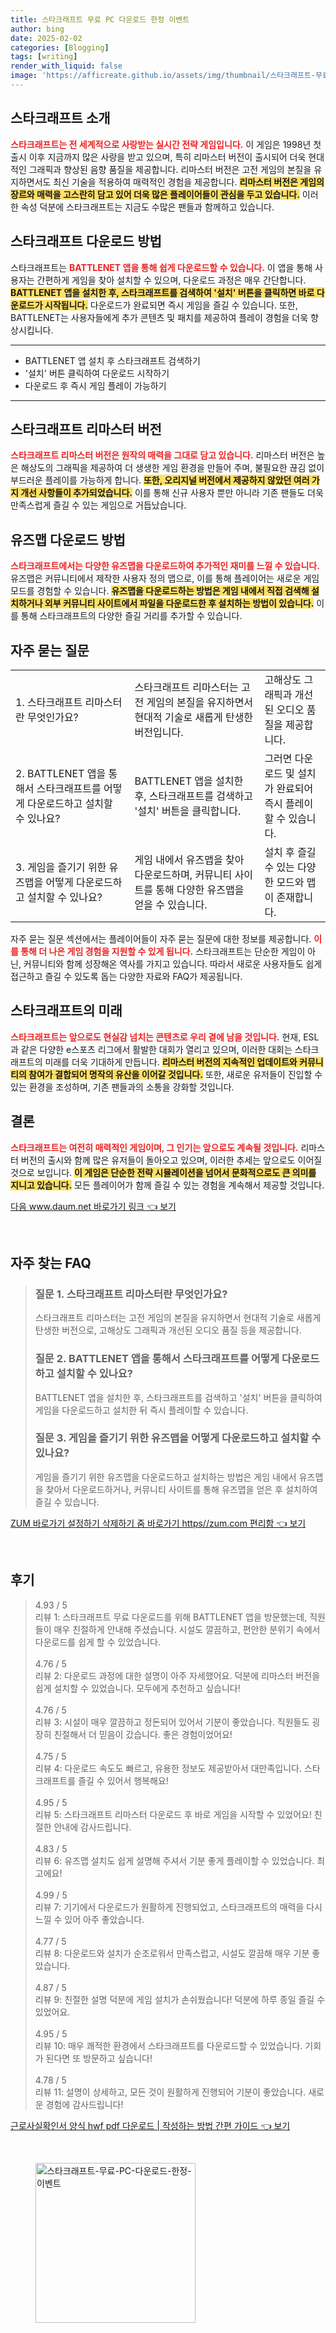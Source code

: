 ```yaml
---
title: 스타크래프트 무료 PC 다운로드 한정 이벤트
author: bing
date: 2025-02-02
categories: [Blogging]
tags: [writing]
render_with_liquid: false
image: 'https://afficreate.github.io/assets/img/thumbnail/스타크래프트-무료-PC-다운로드-한정-이벤트.webp'
---
```



<h2 id='스타크래프트소개'>스타크래프트 소개</h2>

<p><b><span style="color: #ee2323;">스타크래프트는 전 세계적으로 사랑받는 실시간 전략 게임입니다.</span></b> 이 게임은 1998년 첫 출시 이후 지금까지 많은 사랑을 받고 있으며, 특히 리마스터 버전이 출시되어 더욱 현대적인 그래픽과 향상된 음향 품질을 제공합니다. 리마스터 버전은 고전 게임의 본질을 유지하면서도 최신 기술을 적용하여 매력적인 경험을 제공합니다. <b><span style="background-color: #ffe066;">리마스터 버전은 게임의 장르와 매력을 고스란히 담고 있어 더욱 많은 플레이어들이 관심을 두고 있습니다.</span></b> 이러한 속성 덕분에 스타크래프트는 지금도 수많은 팬들과 함께하고 있습니다.</p>

<h2 id='다운로드방법'>스타크래프트 다운로드 방법</h2>

<p>스타크래프트는 <b><span style="color: #ee2323;">BATTLENET 앱을 통해 쉽게 다운로드할 수 있습니다.</span></b> 이 앱을 통해 사용자는 간편하게 게임을 찾아 설치할 수 있으며, 다운로드 과정은 매우 간단합니다. <b><span style="background-color: #ffe066;">BATTLENET 앱을 설치한 후, 스타크래프트를 검색하여 '설치' 버튼을 클릭하면 바로 다운로드가 시작됩니다.</span></b> 다운로드가 완료되면 즉시 게임을 즐길 수 있습니다. 또한, BATTLENET는 사용자들에게 추가 콘텐츠 및 패치를 제공하여 플레이 경험을 더욱 향상시킵니다.</p>

<hr />

<ul>
    <li>BATTLENET 앱 설치 후 스타크래프트 검색하기</li>
    <li>'설치' 버튼 클릭하여 다운로드 시작하기</li>
    <li>다운로드 후 즉시 게임 플레이 가능하기</li>
</ul>

<hr />

<h2 id='리마스터버전'>스타크래프트 리마스터 버전</h2>

<p><b><span style="color: #ee2323;">스타크래프트 리마스터 버전은 원작의 매력을 그대로 담고 있습니다.</span></b> 리마스터 버전은 높은 해상도의 그래픽을 제공하여 더 생생한 게임 환경을 만들어 주며, 불필요한 끊김 없이 부드러운 플레이를 가능하게 합니다. <b><span style="background-color: #ffe066;">또한, 오리지널 버전에서 제공하지 않았던 여러 가지 개선 사항들이 추가되었습니다.</span></b> 이를 통해 신규 사용자 뿐만 아니라 기존 팬들도 더욱 만족스럽게 즐길 수 있는 게임으로 거듭났습니다.</p>

<h2 id='유즈맵다운로드'>유즈맵 다운로드 방법</h2>

<p><b><span style="color: #ee2323;">스타크래프트에서는 다양한 유즈맵을 다운로드하여 추가적인 재미를 느낄 수 있습니다.</span></b> 유즈맵은 커뮤니티에서 제작한 사용자 정의 맵으로, 이를 통해 플레이어는 새로운 게임 모드를 경험할 수 있습니다. <b><span style="background-color: #ffe066;">유즈맵을 다운로드하는 방법은 게임 내에서 직접 검색해 설치하거나 외부 커뮤니티 사이트에서 파일을 다운로드한 후 설치하는 방법이 있습니다.</span></b> 이를 통해 스타크래프트의 다양한 즐길 거리를 추가할 수 있습니다.</p>

<h2 id='자주묻는질문'>자주 묻는 질문</h2>

<table>
    <tr>
        <td>1. 스타크래프트 리마스터란 무엇인가요?</td>
        <td>스타크래프트 리마스터는 고전 게임의 본질을 유지하면서 현대적 기술로 새롭게 탄생한 버전입니다.</td>
        <td>고해상도 그래픽과 개선된 오디오 품질을 제공합니다.</td>
    </tr>
    <tr>
        <td>2. BATTLENET 앱을 통해서 스타크래프트를 어떻게 다운로드하고 설치할 수 있나요?</td>
        <td>BATTLENET 앱을 설치한 후, 스타크래프트를 검색하고 '설치' 버튼을 클릭합니다.</td>
        <td>그러면 다운로드 및 설치가 완료되어 즉시 플레이할 수 있습니다.</td>
    </tr>
    <tr>
        <td>3. 게임을 즐기기 위한 유즈맵을 어떻게 다운로드하고 설치할 수 있나요?</td>
        <td>게임 내에서 유즈맵을 찾아 다운로드하며, 커뮤니티 사이트를 통해 다양한 유즈맵을 얻을 수 있습니다.</td>
        <td>설치 후 즐길 수 있는 다양한 모드와 맵이 존재합니다.</td>
    </tr>
</table>

<p>자주 묻는 질문 섹션에서는 플레이어들이 자주 묻는 질문에 대한 정보를 제공합니다. <b><span style="color: #ee2323;">이를 통해 더 나은 게임 경험을 지원할 수 있게 됩니다.</span></b> 스타크래프트는 단순한 게임이 아닌, 커뮤니티와 함께 성장해온 역사를 가지고 있습니다. 따라서 새로운 사용자들도 쉽게 접근하고 즐길 수 있도록 돕는 다양한 자료와 FAQ가 제공됩니다.</p>

<h2 id='스타크래프트의미래'>스타크래프트의 미래</h2>

<p><b><span style="color: #ee2323;">스타크래프트는 앞으로도 현실감 넘치는 콘텐츠로 우리 곁에 남을 것입니다.</span></b> 현재, ESL과 같은 다양한 e스포츠 리그에서 활발한 대회가 열리고 있으며, 이러한 대회는 스타크래프트의 미래를 더욱 기대하게 만듭니다. <b><span style="background-color: #ffe066;">리마스터 버전의 지속적인 업데이트와 커뮤니티의 참여가 결합되어 명작의 유산을 이어갈 것입니다.</span></b> 또한, 새로운 유저들이 진입할 수 있는 환경을 조성하며, 기존 팬들과의 소통을 강화할 것입니다.</p>

<h2 id='결론'>결론</h2>

<p><b><span style="color: #ee2323;">스타크래프트는 여전히 매력적인 게임이며, 그 인기는 앞으로도 계속될 것입니다.</span></b> 리마스터 버전의 출시와 함께 많은 유저들이 돌아오고 있으며, 이러한 추세는 앞으로도 이어질 것으로 보입니다. <b><span style="background-color: #ffe066;">이 게임은 단순한 전략 시뮬레이션을 넘어서 문화적으로도 큰 의미를 지니고 있습니다.</span></b> 모든 플레이어가 함께 즐길 수 있는 경험을 계속해서 제공할 것입니다.</p>


<p><a class="click-button" title="다음 www.daum.net 바로가기 링크" href="https://afficreate.github.io/posts/%EB%8B%A4%EC%9D%8C-www.daum.net-%EB%B0%94%EB%A1%9C%EA%B0%80%EA%B8%B0-%EB%A7%81%ED%81%AC/" rel="dofollow">다음 www.daum.net 바로가기 링크 👈 보기</a></p><br>
<h2 id='자주_찾는_FAQ'>자주 찾는 FAQ</h2>
<div itemscope="" itemtype="https://schema.org/FAQPage"> 
<blockquote> 
<div itemscope="" itemprop="mainEntity" itemtype="https://schema.org/Question"> 
<h3 itemprop="name">질문 1. 스타크래프트 리마스터란 무엇인가요?</h3> 
<div itemscope="" itemprop="acceptedAnswer" itemtype="https://schema.org/Answer"> 
<span itemprop="text"> 
<p>스타크래프트 리마스터는 고전 게임의 본질을 유지하면서 현대적 기술로 새롭게 탄생한 버전으로, 고해상도 그래픽과 개선된 오디오 품질 등을 제공합니다.</p> 
</span> 
</div> 
</div> 
<div itemscope="" itemprop="mainEntity" itemtype="https://schema.org/Question"> 
<h3 itemprop="name">질문 2. BATTLENET 앱을 통해서 스타크래프트를 어떻게 다운로드하고 설치할 수 있나요?</h3> 
<div itemscope="" itemprop="acceptedAnswer" itemtype="https://schema.org/Answer"> 
<span itemprop="text"> 
<p>BATTLENET 앱을 설치한 후, 스타크래프트를 검색하고 '설치' 버튼을 클릭하여 게임을 다운로드하고 설치한 뒤 즉시 플레이할 수 있습니다.</p> 
</span> 
</div> 
</div> 
<div itemscope="" itemprop="mainEntity" itemtype="https://schema.org/Question"> 
<h3 itemprop="name">질문 3. 게임을 즐기기 위한 유즈맵을 어떻게 다운로드하고 설치할 수 있나요?</h3> 
<div itemscope="" itemprop="acceptedAnswer" itemtype="https://schema.org/Answer"> 
<span itemprop="text"> 
<p>게임을 즐기기 위한 유즈맵을 다운로드하고 설치하는 방법은 게임 내에서 유즈맵을 찾아서 다운로드하거나, 커뮤니티 사이트를 통해 유즈맵을 얻은 후 설치하여 즐길 수 있습니다.</p> 
</span> 
</div> 
</div> 
</blockquote> 
</div>
<p><a class="click-button" title="ZUM 바로가기 설정하기 삭제하기 줌 바로가기 https//zum.com 편리함" href="https://afficreate.github.io/posts/ZUM-%EB%B0%94%EB%A1%9C%EA%B0%80%EA%B8%B0-%EC%84%A4%EC%A0%95%ED%95%98%EA%B8%B0-%EC%82%AD%EC%A0%9C%ED%95%98%EA%B8%B0-%EC%A4%8C-%EB%B0%94%EB%A1%9C%EA%B0%80%EA%B8%B0-httpszum.com-%ED%8E%B8%EB%A6%AC%ED%95%A8/" rel="dofollow">ZUM 바로가기 설정하기 삭제하기 줌 바로가기 https//zum.com 편리함 👈 보기</a></p><br>
<h2 id='후기'>후기</h2>
<div itemscope itemtype="https://schema.org/Product">
  <blockquote>
  <div itemprop="review" itemscope itemtype="https://schema.org/Review">
      <div itemprop="reviewRating" itemscope itemtype="https://schema.org/Rating"> <span itemprop="ratingValue">4.93</span> / <span itemprop="bestRating">5</span> </div>
      <span itemprop="reviewBody">리뷰 1: 스타크래프트 무료 다운로드를 위해 BATTLENET 앱을 방문했는데, 직원들이 매우 친절하게 안내해 주셨습니다. 시설도 깔끔하고, 편안한 분위기 속에서 다운로드를 쉽게 할 수 있었습니다.</span>
  </div>
  <br>
  <div itemprop="review" itemscope itemtype="https://schema.org/Review">
      <div itemprop="reviewRating" itemscope itemtype="https://schema.org/Rating"> <span itemprop="ratingValue">4.76</span> / <span itemprop="bestRating">5</span> </div>
      <span itemprop="reviewBody">리뷰 2: 다운로드 과정에 대한 설명이 아주 자세했어요. 덕분에 리마스터 버전을 쉽게 설치할 수 있었습니다. 모두에게 추천하고 싶습니다!</span>
  </div>
  <br>
  <div itemprop="review" itemscope itemtype="https://schema.org/Review">
      <div itemprop="reviewRating" itemscope itemtype="https://schema.org/Rating"> <span itemprop="ratingValue">4.76</span> / <span itemprop="bestRating">5</span> </div>
      <span itemprop="reviewBody">리뷰 3: 시설이 매우 깔끔하고 정돈되어 있어서 기분이 좋았습니다. 직원들도 굉장히 친절해서 더 믿음이 갔습니다. 좋은 경험이었어요!</span>
  </div>
  <br>
  <div itemprop="review" itemscope itemtype="https://schema.org/Review">
      <div itemprop="reviewRating" itemscope itemtype="https://schema.org/Rating"> <span itemprop="ratingValue">4.75</span> / <span itemprop="bestRating">5</span> </div>
      <span itemprop="reviewBody">리뷰 4: 다운로드 속도도 빠르고, 유용한 정보도 제공받아서 대만족입니다. 스타크래프트를 즐길 수 있어서 행복해요!</span>
  </div>
  <br>
  <div itemprop="review" itemscope itemtype="https://schema.org/Review">
      <div itemprop="reviewRating" itemscope itemtype="https://schema.org/Rating"> <span itemprop="ratingValue">4.95</span> / <span itemprop="bestRating">5</span> </div>
      <span itemprop="reviewBody">리뷰 5: 스타크래프트 리마스터 다운로드 후 바로 게임을 시작할 수 있었어요! 친절한 안내에 감사드립니다.</span>
  </div>
  <br>
  <div itemprop="review" itemscope itemtype="https://schema.org/Review">
      <div itemprop="reviewRating" itemscope itemtype="https://schema.org/Rating"> <span itemprop="ratingValue">4.83</span> / <span itemprop="bestRating">5</span> </div>
      <span itemprop="reviewBody">리뷰 6: 유즈맵 설치도 쉽게 설명해 주셔서 기분 좋게 플레이할 수 있었습니다. 최고에요!</span>
  </div>
  <br>
  <div itemprop="review" itemscope itemtype="https://schema.org/Review">
      <div itemprop="reviewRating" itemscope itemtype="https://schema.org/Rating"> <span itemprop="ratingValue">4.99</span> / <span itemprop="bestRating">5</span> </div>
      <span itemprop="reviewBody">리뷰 7: 기기에서 다운로드가 원활하게 진행되었고, 스타크래프트의 매력을 다시 느낄 수 있어 아주 좋았습니다.</span>
  </div>
  <br>
  <div itemprop="review" itemscope itemtype="https://schema.org/Review">
      <div itemprop="reviewRating" itemscope itemtype="https://schema.org/Rating"> <span itemprop="ratingValue">4.77</span> / <span itemprop="bestRating">5</span> </div>
      <span itemprop="reviewBody">리뷰 8: 다운로드와 설치가 순조로워서 만족스럽고, 시설도 깔끔해 매우 기분 좋았습니다.</span>
  </div>
  <br>
  <div itemprop="review" itemscope itemtype="https://schema.org/Review">
      <div itemprop="reviewRating" itemscope itemtype="https://schema.org/Rating"> <span itemprop="ratingValue">4.87</span> / <span itemprop="bestRating">5</span> </div>
      <span itemprop="reviewBody">리뷰 9: 친절한 설명 덕분에 게임 설치가 손쉬웠습니다! 덕분에 하루 종일 즐길 수 있었어요.</span>
  </div>
  <br>
  <div itemprop="review" itemscope itemtype="https://schema.org/Review">
      <div itemprop="reviewRating" itemscope itemtype="https://schema.org/Rating"> <span itemprop="ratingValue">4.95</span> / <span itemprop="bestRating">5</span> </div>
      <span itemprop="reviewBody">리뷰 10: 매우 쾌적한 환경에서 스타크래프트를 다운로드할 수 있었습니다. 기회가 된다면 또 방문하고 싶습니다!</span>
  </div>
  <br>
  <div itemprop="review" itemscope itemtype="https://schema.org/Review">
      <div itemprop="reviewRating" itemscope itemtype="https://schema.org/Rating"> <span itemprop="ratingValue">4.78</span> / <span itemprop="bestRating">5</span> </div>
      <span itemprop="reviewBody">리뷰 11: 설명이 상세하고, 모든 것이 원활하게 진행되어 기분이 좋았습니다. 새로운 경험에 감사드립니다!</span>
  </div>
  </blockquote>
</div>
<p><a class="click-button" title="근로사실확인서 양식 hwf pdf 다운로드 | 작성하는 방법 간편 가이드" href="https://afficreate.github.io/posts/%EA%B7%BC%EB%A1%9C%EC%82%AC%EC%8B%A4%ED%99%95%EC%9D%B8%EC%84%9C-%EC%96%91%EC%8B%9D-hwf-pdf-%EB%8B%A4%EC%9A%B4%EB%A1%9C%EB%93%9C-%EC%9E%91%EC%84%B1%ED%95%98%EB%8A%94-%EB%B0%A9%EB%B2%95-%EA%B0%84%ED%8E%B8-%EA%B0%80%EC%9D%B4%EB%93%9C/" rel="dofollow">근로사실확인서 양식 hwf pdf 다운로드 | 작성하는 방법 간편 가이드 👈 보기</a></p><br>
<figure class="image"><img src="https://afficreate.github.io/assets/img/thumbnail/스타크래프트-무료-PC-다운로드-한정-이벤트.webp" alt="스타크래프트-무료-PC-다운로드-한정-이벤트" width="256" height="256"></figure>